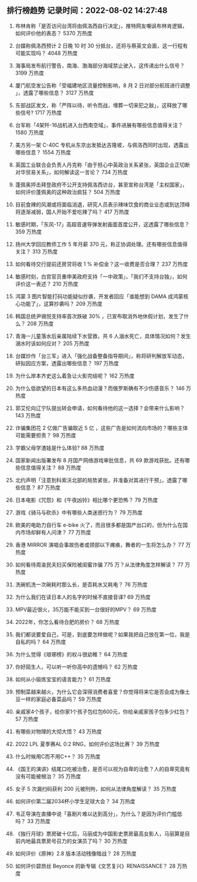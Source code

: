 
## 排行榜趋势 记录时间：2022-08-02 14:27:48
  
  1. 布林肯称「是否访问台湾将由佩洛西自行决定」，推特网友嘲讽布林肯逻辑，如何评价他的表态？ 5370 万热度
    
  2. 台媒称佩洛西预计 2 日晚 10 时 30 分抵台，还将与蔡英文会面，这一行程有可能实现吗？ 4048 万热度
    
  3. 海事局发布航行警告，南海、渤海部分海域禁止驶入，这传递出什么信号？ 3199 万热度
    
  4. 厦门航空发公告称「受福建地区流量控制影响，8 月 2 日对部分航班进行调整 ​」，透露了哪些信息？ 3127 万热度
    
  5. 东部战区发文，称「严阵以待，听令而战，埋葬一切来犯之敌」，这释放了哪些信号? 1717 万热度
    
  6. 台军称「4架歼-16战机进入台西南空域」，事件进展有哪些信息值得关注？ 1580 万热度
    
  7. 美方另一架 C-40C 专机从东京出发抵达吉隆坡，与佩洛西同时出现，透露出哪些信息？ 1554 万热度
    
  8. 英国工业联合会负责人丹克称「由于担心中英政治关系紧张，英国企业正切断对华贸易关系」，如何解读这一言论？ 734 万热度
    
  9. 蓬佩奥抨击拜登政府不公开支持佩洛西访台，甚至宣称台湾是「主权国家」，如何评价蓬佩奥的这种政治疯狂？ 504 万热度
    
  10. 目前食辣的风潮或将面临消退，研究人员表示辣味饮食的商业业态或到达顶峰将逐渐减弱，国人开始不爱吃辣了吗？ 417 万热度
    
  11. 敏感时期，「东风-17」高超音速导弹发射画面首度公开，这透露了哪些信息？ 359 万热度
    
  12. 扬州大学回应教师工作 5 年月薪 370 元，称正协调处理。还有哪些信息值得关注？ 313 万热度
    
  13. 如何看待交行提前还房贷将收 1 % 补偿金？这一收费是否合理？ 237 万热度
    
  14. 敏感时刻，白宫官员重申美政府支持「一中政策」，「我们不支持台独」，如何评价这一表述？ 210 万热度
    
  15. 鸿蒙 3 图片智能打码功能疑似抄袭，开发者回应「谁能想到 DAMA 成鸿蒙核心功能了」，这算抄袭吗？ 209 万热度
    
  16. 韩国总统尹锡悦支持率首次跌破 30% ，已宣布取消外地休假计划，发生了什么？ 208 万热度
    
  17. 青海一儿童落水后亲属陆续下水营救，共 6 人溺水死亡，具体情况如何？发生溺水时该如何应对？ 205 万热度
    
  18. 台媒炒作「台三军」进入「强化战备整备指导期间」，称将研判解放军动态，研拟因应方案，透露出哪些信息？ 197 万热度
    
  19. 为什么岸本齐史这么着急让火影完结呢？ 162 万热度
    
  20. 为什么低欲望的日本有这么多热血动漫？而俄罗斯确有不少伤感音乐？ 146 万热度
    
  21. 郭艾伦向辽宁队提出转会申请，如何看待他的这一选择？会带来什么影响？ 143 万热度
    
  22. 诈骗集团花 2 亿做广告骗取近 5 亿 ，这些广告是如何流向市场的？哪些主体可能需要担责？ 98 万热度
    
  23. 学霸父母学渣娃是什么体验? 88 万热度
    
  24. 国家新闻出版署发布 8 月国产网络游戏审批信息，共 69 款游戏获批。还有哪些信息值得关注？ 88 万热度
    
  25. 北约声明「注意到科索沃北部的局势紧张，并准备对其进行干预」，透露了哪些信息？ 87 万热度
    
  26. 日本电影《咒怨》和《午夜凶铃》相比哪个更恐怖？ 79 万热度
    
  27. 游戏《骑马与砍杀》中有哪些人类迷惑行为？ 79 万热度
    
  28. 欧美的电助力自行车 e-bike 火了，而且很多都是国产出口的，但为什么在国内市场却鲜有人问津？ 77 万热度
    
  29. 香港 MIRROR 演唱会事故伤者或颈部以下瘫痪，舞者的一生将怎么办？ 77 万热度
    
  30. 如何看待周渝民夫妇买保险被闺蜜诈骗 775 万？从法律角度怎样解读？ 77 万热度
    
  31. 洗碗机洗一次碗耗时那么长，是否耗水又耗电？ 76 万热度
    
  32. 为什么我们在读日本人的名字的时候不直接音译? 69 万热度
    
  33. MPV最近很火，35万能不能买到一台很好的MPV？ 69 万热度
    
  34. 2022年，你怎么看待合肥的房价？ 68 万热度
    
  35. 我们都说要爱自己，可是，到底要怎样做呢？如果我把自己放在第一位，我是自私的吗？ 64 万热度
    
  36. 为什么觉得《琅琊榜》的权斗很幼稚？ 64 万热度
    
  37. 你好陌生人，可以听一听你高中的遗憾吗？ 62 万热度
    
  38. 如何从小锻炼宝宝的语言能力？ 61 万热度
    
  39. 预制菜越来越火，为什么它会深得消费者喜爱？你觉得将来它是否会成为像土豆一样的家庭必备菜品吗？ 59 万热度
    
  40. 亲戚家4个孩子，给你家1个孩子包红包600元，你给亲戚家孩子包多少红包？ 57 万热度
    
  41. 有哪些对物理的大彻大悟？ 43 万热度
    
  42. 2022 LPL 夏季赛AL 0:2 RNG，如何评价这场比赛？ 39 万热度
    
  43. 什么时候用C而不用C++？ 35 万热度
    
  44. 《国王的演讲》结尾口吃被治愈，是否可以视为自卑的治愈？人的自卑究竟有没有可能被根治？ 35 万热度
    
  45. 女子 5 次漏扫码获利 200 元被刑拘，如何从法律角度解读？ 35 万热度
    
  46. 如何评价第二届2034杯小学生足球大会？ 34 万热度
    
  47. 韦正导演在直播中说「喜剧片难以达到高分」，为什么？是因为评价门槛低吗？ 33 万热度
    
  48. 《独行月球》票房破十亿后，马丽成为中国影史票房最高女影人，马丽算是目前内地最具票房号召力的女演员了吗？ 30 万热度
    
  49. 如何评价《原神》2.8 版本活动残像暗战？ 28 万热度
    
  50. 如何评价碧昂丝 Beyonce 的新专辑《文艺复兴》RENAISSANCE？ 28 万热度
    